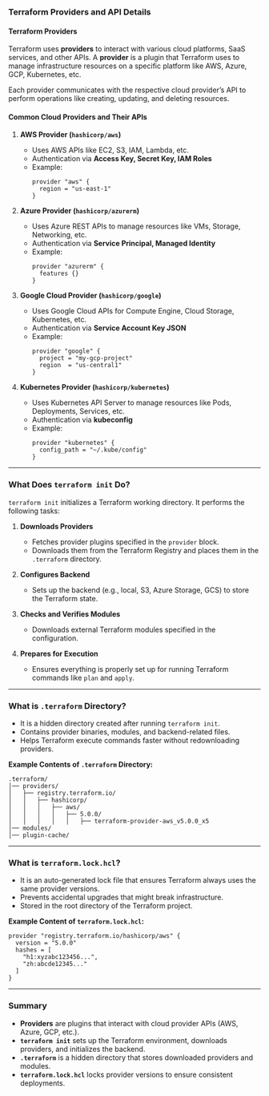 ### **Terraform Providers and API Details**  

#### **Terraform Providers**  
Terraform uses **providers** to interact with various cloud platforms, SaaS services, and other APIs. A **provider** is a plugin that Terraform uses to manage infrastructure resources on a specific platform like AWS, Azure, GCP, Kubernetes, etc.  

Each provider communicates with the respective cloud provider’s API to perform operations like creating, updating, and deleting resources.  

#### **Common Cloud Providers and Their APIs**  
1. **AWS Provider (`hashicorp/aws`)**  
   - Uses AWS APIs like EC2, S3, IAM, Lambda, etc.  
   - Authentication via **Access Key, Secret Key, IAM Roles**  
   - Example:  
     ```hcl
     provider "aws" {
       region = "us-east-1"
     }
     ```
   
2. **Azure Provider (`hashicorp/azurerm`)**  
   - Uses Azure REST APIs to manage resources like VMs, Storage, Networking, etc.  
   - Authentication via **Service Principal, Managed Identity**  
   - Example:  
     ```hcl
     provider "azurerm" {
       features {}
     }
     ```
   
3. **Google Cloud Provider (`hashicorp/google`)**  
   - Uses Google Cloud APIs for Compute Engine, Cloud Storage, Kubernetes, etc.  
   - Authentication via **Service Account Key JSON**  
   - Example:  
     ```hcl
     provider "google" {
       project = "my-gcp-project"
       region  = "us-central1"
     }
     ```
   
4. **Kubernetes Provider (`hashicorp/kubernetes`)**  
   - Uses Kubernetes API Server to manage resources like Pods, Deployments, Services, etc.  
   - Authentication via **kubeconfig**  
   - Example:  
     ```hcl
     provider "kubernetes" {
       config_path = "~/.kube/config"
     }
     ```

---

### **What Does `terraform init` Do?**  
`terraform init` initializes a Terraform working directory. It performs the following tasks:  

1. **Downloads Providers**  
   - Fetches provider plugins specified in the `provider` block.  
   - Downloads them from the Terraform Registry and places them in the `.terraform` directory.  

2. **Configures Backend**  
   - Sets up the backend (e.g., local, S3, Azure Storage, GCS) to store the Terraform state.  

3. **Checks and Verifies Modules**  
   - Downloads external Terraform modules specified in the configuration.  

4. **Prepares for Execution**  
   - Ensures everything is properly set up for running Terraform commands like `plan` and `apply`.  

---

### **What is `.terraform` Directory?**  
- It is a hidden directory created after running `terraform init`.  
- Contains provider binaries, modules, and backend-related files.  
- Helps Terraform execute commands faster without redownloading providers.  

**Example Contents of `.terraform` Directory:**  
```
.terraform/
│── providers/
│   ├── registry.terraform.io/
│   │   ├── hashicorp/
│   │   │   ├── aws/
│   │   │   │   ├── 5.0.0/
│   │   │   │   │   ├── terraform-provider-aws_v5.0.0_x5
│── modules/
│── plugin-cache/
```

---

### **What is `terraform.lock.hcl`?**  
- It is an auto-generated lock file that ensures Terraform always uses the same provider versions.  
- Prevents accidental upgrades that might break infrastructure.  
- Stored in the root directory of the Terraform project.  

**Example Content of `terraform.lock.hcl`:**  
```hcl
provider "registry.terraform.io/hashicorp/aws" {
  version = "5.0.0"
  hashes = [
    "h1:xyzabc123456...",
    "zh:abcde12345..."
  ]
}
```

---

### **Summary**  
- **Providers** are plugins that interact with cloud provider APIs (AWS, Azure, GCP, etc.).  
- **`terraform init`** sets up the Terraform environment, downloads providers, and initializes the backend.  
- **`.terraform`** is a hidden directory that stores downloaded providers and modules.  
- **`terraform.lock.hcl`** locks provider versions to ensure consistent deployments.